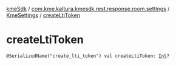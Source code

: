 [kmeSdk](../../index.md) / [com.kme.kaltura.kmesdk.rest.response.room.settings](../index.md) / [KmeSettings](index.md) / [createLtiToken](./create-lti-token.md)

# createLtiToken

`@SerializedName("create_lti_token") val createLtiToken: `[`Int`](https://kotlinlang.org/api/latest/jvm/stdlib/kotlin/-int/index.html)`?`